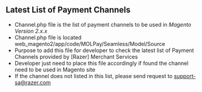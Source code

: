 Latest List of Payment Channels
----------------------------------------

- Channel.php file is the list of payment channels to be used in *Magento Version 2.x.x* 
- Channel.php file is located web_magento2/app/code/MOLPay/Seamless/Model/Source
- Purpose to add this file for developer to check the latest list of Payment Channels provided by [Razer] Merchant Services
- Developer just need to place this file accordingly if found the channel need to be used in Magento site
- If the channel does not listed in this list, please send request to support-sa@razer.com
